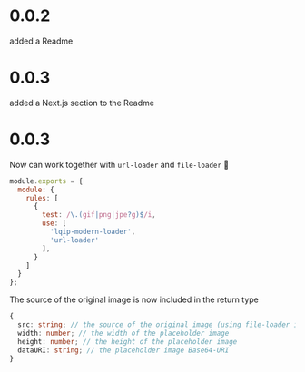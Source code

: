 # 0.0.2

added a Readme

# 0.0.3

added a Next.js section to the Readme


# 0.0.3

Now can work together with `url-loader` and `file-loader` 🚀

```js
module.exports = {
  module: {
    rules: [
      {
        test: /\.(gif|png|jpe?g)$/i,
        use: [
          'lqip-modern-loader',
          'url-loader'
        ],
      }
    ]
  }
};
```

The source of the original image is now included in the return type

```ts
{
  src: string; // the source of the original image (using file-loader in the background)
  width: number; // the width of the placeholder image
  height: number; // the height of the placeholder image
  dataURI: string; // the placeholder image Base64-URI
}
```